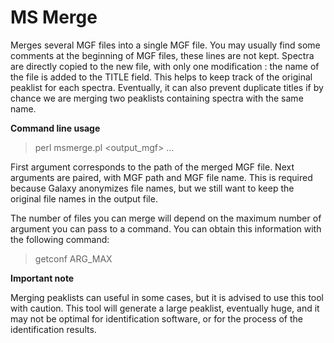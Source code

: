 # MS Merge

Merges several MGF files into a single MGF file.
You may usually find some comments at the beginning of MGF files, these lines are not kept.
Spectra are directly copied to the new file, with only one modification : the name of the file is added to the TITLE field. This helps to keep track of the original peaklist for each spectra. Eventually, it can also prevent duplicate titles if by chance we are merging two peaklists containing spectra with the same name.

**Command line usage**

> perl msmerge.pl <output_mgf> <mgf path1> <mgf name1> <mgf path2> <mgf name2>...

First argument corresponds to the path of the merged MGF file.
Next arguments are paired, with MGF path and MGF file name. This is required because Galaxy anonymizes file names, but we still want to keep the original file names in the output file.

The number of files you can merge will depend on the maximum number of argument you can pass to a command. You can obtain this information with the following command:
> getconf ARG_MAX

**Important note**

Merging peaklists can useful in some cases, but it is advised to use this tool with caution. This tool will generate a large peaklist, eventually huge, and it may not be optimal for identification software, or for the process of the identification results.
